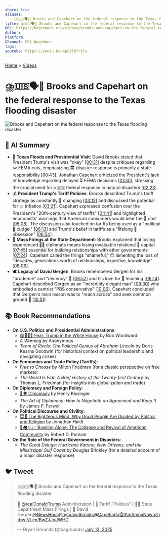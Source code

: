 ```yaml
---
share: true
aliases:
  - ⛈️🇺🇸🗣️💬 Brooks and Capehart on the federal response to the Texas flooding disaster
title: ⛈️🇺🇸🗣️💬 Brooks and Capehart on the federal response to the Texas flooding disaster
URL: https://bagrounds.org/videos/brooks-and-capehart-on-the-federal-response-to-the-texas-flooding-disaster
Author: 
Platform: 
Channel: PBS NewsHour
tags: 
youtube: https://youtu.be/spCXl6frtlo
---
```

[Home](../index.md) > [Videos](./index.md)  
# ⛈️🇺🇸🗣️💬 Brooks and Capehart on the federal response to the Texas flooding disaster  
![Brooks and Capehart on the federal response to the Texas flooding disaster](https://youtu.be/spCXl6frtlo)  
  
## 🤖 AI Summary  
* 🌊 **Texas Floods and Presidential Visit**: David Brooks stated that President Trump's visit was "okay" \[[00:31](http://www.youtube.com/watch?v=spCXl6frtlo&t=31)\] despite critiques regarding ✂️ FEMA cuts, emphasizing 🏛️ disaster response is primarily a state responsibility \[[00:43](http://www.youtube.com/watch?v=spCXl6frtlo&t=43)\]. Jonathan Capehart criticized the President's lack of knowledge regarding delayed ⏳ FEMA decisions \[[01:30](http://www.youtube.com/watch?v=spCXl6frtlo&t=90)\], stressing the crucial need for a 🇺🇸 federal response in natural disasters \[[02:23](http://www.youtube.com/watch?v=spCXl6frtlo&t=143)\].  
* 💰 **President Trump's Tariff Policies**: Brooks described Trump's tariff strategy as constantly 🔄 changing \[[03:12](http://www.youtube.com/watch?v=spCXl6frtlo&t=192)\] and discussed the potential for 📈 inflation \[[03:21](http://www.youtube.com/watch?v=spCXl6frtlo&t=201)\]. Capehart expressed confusion over the President's "20th-century view of tariffs" \[[04:41](http://www.youtube.com/watch?v=spCXl6frtlo&t=281)\] and highlighted economists' warnings that American consumers would bear the 💸 cost \[[05:08](http://www.youtube.com/watch?v=spCXl6frtlo&t=308)\]. The discussion also touched on tariffs being used as a "political 🔨 cudgel" \[[06:13](http://www.youtube.com/watch?v=spCXl6frtlo&t=373)\] and Trump's belief in tariffs as a "lifelong 🤔 obsession" \[[06:54](http://www.youtube.com/watch?v=spCXl6frtlo&t=414)\].  
* 🚪 **Mass Firings at the State Department**: Brooks explained that losing experienced 🧑‍💼 diplomats means losing invaluable relational 🤝 capital \[[07:45](http://www.youtube.com/watch?v=spCXl6frtlo&t=465)\] essential for building relationships with other governments \[[07:24](http://www.youtube.com/watch?v=spCXl6frtlo&t=444)\]. Capehart called the firings "shameful," 😔 lamenting the loss of "decades, generations worth of relationships, expertise, knowledge" \[[08:06](http://www.youtube.com/watch?v=spCXl6frtlo&t=486)\].  
* 🕊️ **Legacy of David Gergen**: Brooks remembered Gergen for his "prudence" and "decency" 🙏 \[[08:52](http://www.youtube.com/watch?v=spCXl6frtlo&t=532)\] and his love for 🍎 teaching \[[09:14](http://www.youtube.com/watch?v=spCXl6frtlo&t=554)\]. Capehart described Gergen as an "incredibly elegant man" \[[09:30](http://www.youtube.com/watch?v=spCXl6frtlo&t=570)\] who embodied a centrist "PBS conservative" \[[10:06](http://www.youtube.com/watch?v=spCXl6frtlo&t=606)\]. Capehart concluded that Gergen's main lesson was to "reach across" and seek common ground 🤝 \[[10:51](http://www.youtube.com/watch?v=spCXl6frtlo&t=651)\].  
  
## 📚 Book Recommendations  
* **On U.S. Politics and Presidential Administrations**:  
    * [😱🤡🇺🇸 Fear: Trump in the White House](../books/fear.md) by Bob Woodward  
    * *A Warning* by Anonymous  
    * *Team of Rivals: The Political Genius of Abraham Lincoln* by Doris Kearns Goodwin (for historical context on political leadership and navigating crises)  
* **On Economics and Trade Policy (Tariffs)**:  
    * *Free to Choose* by Milton Friedman (for a classic perspective on free markets)  
    * *The World Is Flat: A Brief History of the Twenty-first Century* by Thomas L. Friedman (for insights into globalization and trade)  
* **On Diplomacy and Foreign Policy**:  
    * [🤝🌍 Diplomacy](../books/diplomacy.md) by Henry Kissinger  
    * *The Art of Diplomacy: How to Negotiate an Agreement and Keep It* by James P. Farwell  
* **On Political Discourse and Civility**:  
    * [😇🧠 The Righteous Mind: Why Good People Are Divided by Politics and Religion](../books/the-righteous-mind.md) by Jonathan Haidt  
    * [🎳🏘️📉📈 Bowling Alone: The Collapse and Revival of American Community](../books/bowling-alone.md) by Robert D. Putnam  
* **On the Role of the Federal Government in Disasters**:  
    * *The Great Deluge: Hurricane Katrina, New Orleans, and the Mississippi Gulf Coast* by Douglas Brinkley (for a detailed account of a major disaster response)  
  
## 🐦 Tweet  
<blockquote class="twitter-tweet" data-theme="dark"><p lang="en" dir="ltr">⛈️🇺🇸🗣️💬 Brooks and Capehart on the federal response to the Texas flooding disaster<br><br>👹 <a href="https://twitter.com/realDonaldTrump?ref_src=twsrc%5Etfw">@realDonaldTrump</a> Administration | 💸 Tariff &quot;Policies&quot; | 🧑‍💼 State Department Mass Firings | 🙏 David Gergen<a href="https://twitter.com/NewsHour?ref_src=twsrc%5Etfw">@NewsHour</a><a href="https://twitter.com/nytdavidbrooks?ref_src=twsrc%5Etfw">@nytdavidbrooks</a><a href="https://twitter.com/CapehartJ?ref_src=twsrc%5Etfw">@CapehartJ</a><a href="https://twitter.com/IAmAmnaNawaz?ref_src=twsrc%5Etfw">@IAmAmnaNawaz</a><a href="https://t.co/BwZJJqJWHD">https://t.co/BwZJJqJWHD</a></p>&mdash; Bryan Grounds (@bagrounds) <a href="https://twitter.com/bagrounds/status/1944206179829527022?ref_src=twsrc%5Etfw">July 13, 2025</a></blockquote> <script async src="https://platform.twitter.com/widgets.js" charset="utf-8"></script>